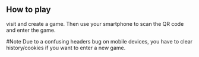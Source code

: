 ## How to play
visit [](https://zackbox.netlify.app/game) and create a game. Then use your smartphone to scan the QR code and enter the game.

#Note
Due to a confusing headers bug on mobile devices, you have to clear history/cookies if you want to enter a new game.
